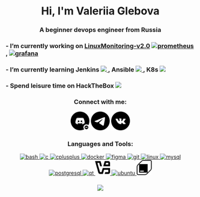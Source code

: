 <h1 align="center">Hi, I'm Valeriia Glebova</h1>
<h3 align="center">A beginner devops engineer from Russia</h3>

<h3 align="left"> - I’m currently working on <a href="https://github.com/DNocturnal/LinuxMonitoring-v2.0" target="blank">LinuxMonitoring-v2.0</a> <a href="https://prometheus.io/" target="_blank" rel="noreferrer"> <img src="https://github.com/simple-icons/simple-icons/blob/develop/icons/prometheus.svg" alt="prometheus" width="40"/> </a> , <a href="https://grafana.com" target="_blank" rel="noreferrer"> <img src="https://github.com/simple-icons/simple-icons/blob/develop/icons/grafana.svg" alt="grafana" width="40" height="40"/> </a>

<h3 align="left"> - I’m currently learning Jenkins <a href="https://www.jenkins.io/" target="blank"><img width="35px" src="https://github.com/simple-icons/simple-icons/blob/develop/icons/jenkins.svg"> </a>, Ansible <a href="https://www.ansible.com/" target="blank"><img width="35px" src="https://github.com/simple-icons/simple-icons/blob/develop/icons/ansible.svg"> </a>, K8s <a href="https://kubernetes.io/ru/" target="blank"><img width="35px" src="https://github.com/simple-icons/simple-icons/blob/develop/icons/kubernetes.svg"> </a></h3>
  
<h3 align="left"> - Spend leisure time on HackTheBox <a href="https://academy.hackthebox.com/modules" target="blank"><img width="35px" src="https://github.com/simple-icons/simple-icons/blob/develop/icons/hackthebox.svg"></a></h3>


<h3 align="center">Connect with me:</h3>
<p align="center">
<a href="https://discord.gg/massappeals_" target="blank"><img width="50px" src="src/ds_black.png"></a>
<a href="https://t.me/Masssapeals"><img width="50px" src="src/tg5.png"></a>
<a href="https://vk.com/massappea1s"><img width="50px" src="src/vk_black_logo_icon_147058.png"></a>
</p>

<h3 align="center">Languages and Tools:</h3>
<p align="center"> <a href="https://www.gnu.org/software/bash/" target="_blank" rel="noreferrer"> <img src="https://github.com/simple-icons/simple-icons/blob/develop/icons/gnubash.svg" alt="bash" width="40" height="40"/> </a> <a href="https://www.cprogramming.com/" target="_blank" rel="noreferrer"> <img src="https://github.com/simple-icons/simple-icons/blob/develop/icons/c.svg" alt="c" width="40" height="40"/> </a> <a href="https://www.w3schools.com/cpp/" target="_blank" rel="noreferrer"> <img src="https://github.com/simple-icons/simple-icons/blob/develop/icons/cplusplus.svg" alt="cplusplus" width="40" height="40"/> </a> <a href="https://www.docker.com/" target="_blank" rel="noreferrer"> <img src="https://github.com/simple-icons/simple-icons/blob/develop/icons/docker.svg" alt="docker" width="40" height="40"/> </a> <a href="https://www.figma.com/" target="_blank" rel="noreferrer"> <img src="https://github.com/simple-icons/simple-icons/blob/develop/icons/figma.svg" alt="figma" width="40" height="40"/> </a> <a href="https://git-scm.com/" target="_blank" rel="noreferrer"> <img src="https://github.com/simple-icons/simple-icons/blob/develop/icons/git.svg" alt="git" width="40" height="40"/> </a>  <a href="https://www.linux.org/" target="_blank" rel="noreferrer"> <img src="https://github.com/simple-icons/simple-icons/blob/develop/icons/linux.svg" alt="linux" width="40" height="40"/> </a> <a href="https://www.mysql.com/" target="_blank" rel="noreferrer"> <img src="https://github.com/simple-icons/simple-icons/blob/develop/icons/mysql.svg" alt="mysql" width="40" height="40"/> </a> <a href="https://www.postgresql.org" target="_blank" rel="noreferrer"> <img src="https://github.com/simple-icons/simple-icons/blob/develop/icons/postgresql.svg" alt="postgresql" width="40" height="40"/> </a> <a href="https://www.qt.io/" target="_blank" rel="noreferrer"> <img src="https://github.com/simple-icons/simple-icons/blob/develop/icons/qt.svg" alt="qt" width="40" height="40"/> </a>  <a href="https://www.virtualbox.org/" target="_blank" rel="noreferrer"> <img src="https://github.com/simple-icons/simple-icons/blob/develop/icons/virtualbox.svg" alt="virtualbox" width="40"/> </a> <a href="https://ubuntu.com/" target="_blank" rel="noreferrer"> <img src="https://github.com/simple-icons/simple-icons/blob/develop/icons/ubuntu.svg" alt="ubuntu" width="40"/> </a> <a href="https://www.jetbrains.com/ru-ru/" target="_blank" rel="noreferrer"> <img src="https://github.com/simple-icons/simple-icons/blob/develop/icons/jetbrains.svg" alt="jetbrains" width="40"/> </a> </p>

<h3 align="center" - 
  
![](https://github-readme-stats.vercel.app/api/top-langs/?username=dnocturnal&theme=highcontrast&hide_border=true&include_all_commits=true&count_private=false&layout=compact) 
